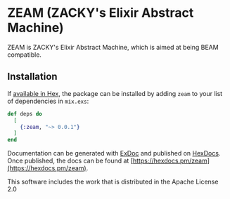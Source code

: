 # ZEAM (ZACKY's Elixir Abstract Machine)

ZEAM is ZACKY's Elixir Abstract Machine, which is aimed at being BEAM compatible.

## Installation

If [available in Hex](https://hex.pm/docs/publish), the package can be installed
by adding `zeam` to your list of dependencies in `mix.exs`:

```elixir
def deps do
  [
    {:zeam, "~> 0.0.1"}
  ]
end
```

Documentation can be generated with [ExDoc](https://github.com/elixir-lang/ex_doc)
and published on [HexDocs](https://hexdocs.pm). Once published, the docs can
be found at [https://hexdocs.pm/zeam](https://hexdocs.pm/zeam).

This software includes the work that is distributed in the Apache License 2.0
